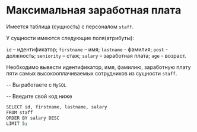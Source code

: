 # Максимальная заработная плата

Имеется таблица (сущность) с персоналом `staff`.

У сущности имеются следующие поля(атрибуты):

`id` – идентификатор;
`firstname` – имя;
`lastname` - фамилия;
`post` - должность;
`seniority` – стаж;
`salary` – заработная плата;
`age` - возраст.

Необходимо вывести идентификатор, имя, фамилию, заработную плату пяти самых высокооплачиваемых сотрудников из сущности `staff`.


-- Вы работаете с `MySQL`

-- Введите свой код ниже
```sh
SELECT id, firstname, lastname, salary
FROM staff
ORDER BY salary DESC
LIMIT 5;
```